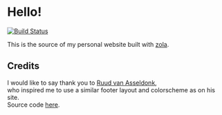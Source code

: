# Hello!

[![Build Status](https://travis-ci.org/mre/mre.github.io.svg?branch=source)](https://travis-ci.org/mre/mre.github.io)

This is the source of my personal website built with [zola](https://www.getzola.org/).  

## Credits

I would like to say thank you to [Ruud van Asseldonk](https://ruudvanasseldonk.com/),  
who inspired me to use a similar footer layout and colorscheme as on his site.  
Source code [here](https://github.com/ruuda/blog).
